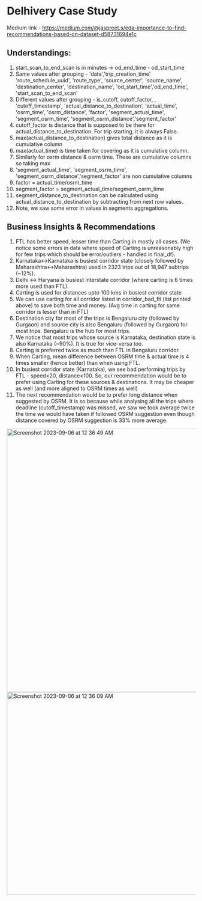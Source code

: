 # Delhivery Case Study

Medium link - https://medium.com/@jaspreet.s/eda-importance-to-find-recommendations-based-on-dataset-d58731694e1c

## Understandings:
1. start_scan_to_end_scan is in minutes -> od_end_time - od_start_time
2. Same values after grouping - 'data','trip_creation_time' 'route_schedule_uuid', 'route_type',
'source_center', 'source_name', 'destination_center', 'destination_name', 'od_start_time','od_end_time',
'start_scan_to_end_scan'
3. Different values after grouping - is_cutoff, cutoff_factor, , 'cutoff_timestamp',
'actual_distance_to_destination', 'actual_time', 'osrm_time', 'osrm_distance', 'factor',
'segment_actual_time', 'segment_osrm_time', 'segment_osrm_distance','segment_factor'
4. cutoff_factor is distance that is supposed to be there for actual_distance_to_destination. For trip
starting, it is always False.
5. max(actual_distance_to_destination) gives total distance as it is cumulative column
6. max(actual_time) is time taken for covering as it is cumulative column.
7. Similarly for osrm distance & osrm time. These are cumulative columns so taking max
8. 'segment_actual_time', 'segment_osrm_time', 'segment_osrm_distance','segment_factor' are non
cumulative columns
9. factor = actual_time/osrm_time
10. segment_factor = segment_actual_time/segment_osrm_time
11. segment_distance_to_destination can be calculated using actual_distance_to_destination by
subtracting from next row values.
12. Note, we saw some error in values in segments aggregations.


## Business Insights & Recommendations
1. FTL has better speed, lesser time than Carting in mostly all cases. (We notice some errors in data where
speed of Carting is unreasonably high for few trips which should be error/outliers - handled in final_df).
2. Karnataka<->Karnataka is busiest corridor state (closely followed by Maharashtra<->Maharashtra) used
in 2323 trips out of 18,947 subtrips (~12%).
3. Delhi <-> Haryana is busiest interstate corridor (where carting is 6 times more used than FTL).
4. Carting is used for distances upto 100 kms in busiest corridor state
5. We can use carting for all corridor listed in corridor_bad_ftl (list printed above) to save both time and
money. (Avg time in carting for same corridor is lesser than in FTL)
6. Destination city for most of the trips is Bengaluru city (followed by Gurgaon) and source city is also
Bengaluru (followed by Gurgaon) for most trips. Bengaluru is the hub for most trips.
7. We notice that most trips whose source is Karnataka, destination state is also Karnataka (~90%). It is
true for vice-versa too.
8. Carting is preferred twice as much than FTL in Bengaluru corridor.
9. When Carting, mean difference between OSRM time & actual time is 4 times smaller (hence better) than
when using FTL.
10. In busiest corridor state (Karnataka), we see bad performing trips by FTL - speed<20, distance<100. So,
our recommendation would be to prefer using Carting for these sources & destinations. It may be
cheaper as well (and more aligned to OSRM times as well)
11. The next recommendation would be to prefer long distance when suggested by OSRM. It is so because
while analysing all the trips where deadline (cutoff_timestamp) was missed, we saw we took average
twice the time we would have taken if followed OSRM suggestion even though distance covered by
OSRM suggestion is 33% more average.

<img width="701" alt="Screenshot 2023-09-06 at 12 36 49 AM" src="https://github.com/iamjaspreetsingh/DelhiveryCaseStudy/assets/30948046/f2af9a16-1490-4c6b-8ac4-b3ebab5c2db7">
<img width="540" alt="Screenshot 2023-09-06 at 12 36 09 AM" src="https://github.com/iamjaspreetsingh/DelhiveryCaseStudy/assets/30948046/ae115a58-c855-4ffc-94ca-54503d80f3b3">
